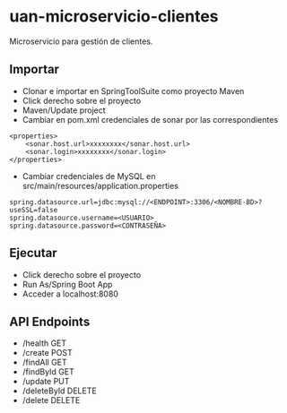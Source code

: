 # uan-microservicio-clientes
Microservicio para gestión de clientes.

## Importar
* Clonar e importar en SpringToolSuite como proyecto Maven
* Click derecho sobre el proyecto
* Maven/Update project
* Cambiar en pom.xml credenciales de sonar por las correspondientes
```
<properties>
	<sonar.host.url>xxxxxxxx</sonar.host.url>
	<sonar.login>xxxxxxxx</sonar.login>
</properties>
```
* Cambiar credenciales de MySQL en src/main/resources/application.properties
```
spring.datasource.url=jdbc:mysql://<ENDPOINT>:3306/<NOMBRE-BD>?useSSL=false
spring.datasource.username=<USUARIO>
spring.datasource.password=<CONTRASEÑA>
```

## Ejecutar
* Click derecho sobre el proyecto
* Run As/Spring Boot App
* Acceder a localhost:8080

## API Endpoints
* /health GET
* /create POST
* /findAll GET
* /findById GET
* /update PUT
* /deleteById DELETE
* /delete DELETE